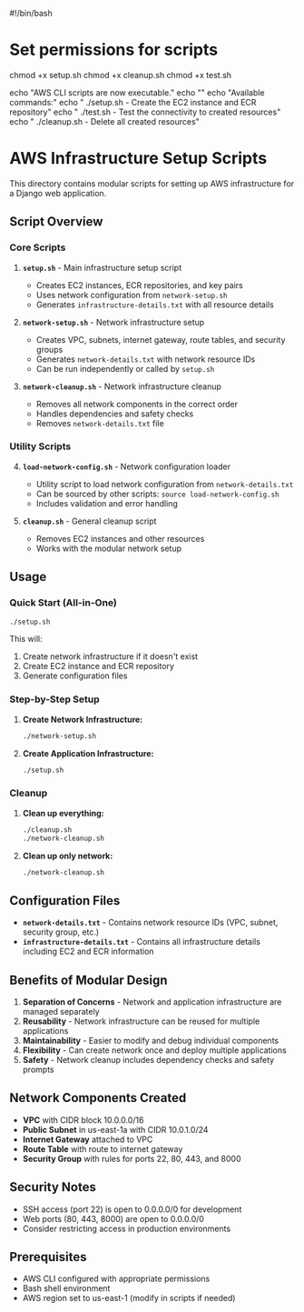 #!/bin/bash

# Set permissions for scripts
chmod +x setup.sh
chmod +x cleanup.sh
chmod +x test.sh

echo "AWS CLI scripts are now executable."
echo ""
echo "Available commands:"
echo "  ./setup.sh    - Create the EC2 instance and ECR repository"
echo "  ./test.sh     - Test the connectivity to created resources"
echo "  ./cleanup.sh  - Delete all created resources"

# AWS Infrastructure Setup Scripts

This directory contains modular scripts for setting up AWS infrastructure for a Django web application.

## Script Overview

### Core Scripts

1. **`setup.sh`** - Main infrastructure setup script
   - Creates EC2 instances, ECR repositories, and key pairs
   - Uses network configuration from `network-setup.sh`
   - Generates `infrastructure-details.txt` with all resource details

2. **`network-setup.sh`** - Network infrastructure setup
   - Creates VPC, subnets, internet gateway, route tables, and security groups
   - Generates `network-details.txt` with network resource IDs
   - Can be run independently or called by `setup.sh`

3. **`network-cleanup.sh`** - Network infrastructure cleanup
   - Removes all network components in the correct order
   - Handles dependencies and safety checks
   - Removes `network-details.txt` file

### Utility Scripts

4. **`load-network-config.sh`** - Network configuration loader
   - Utility script to load network configuration from `network-details.txt`
   - Can be sourced by other scripts: `source load-network-config.sh`
   - Includes validation and error handling

5. **`cleanup.sh`** - General cleanup script
   - Removes EC2 instances and other resources
   - Works with the modular network setup

## Usage

### Quick Start (All-in-One)
```bash
./setup.sh
```
This will:
1. Create network infrastructure if it doesn't exist
2. Create EC2 instance and ECR repository
3. Generate configuration files

### Step-by-Step Setup

1. **Create Network Infrastructure:**
   ```bash
   ./network-setup.sh
   ```

2. **Create Application Infrastructure:**
   ```bash
   ./setup.sh
   ```

### Cleanup

1. **Clean up everything:**
   ```bash
   ./cleanup.sh
   ./network-cleanup.sh
   ```

2. **Clean up only network:**
   ```bash
   ./network-cleanup.sh
   ```

## Configuration Files

- **`network-details.txt`** - Contains network resource IDs (VPC, subnet, security group, etc.)
- **`infrastructure-details.txt`** - Contains all infrastructure details including EC2 and ECR information

## Benefits of Modular Design

1. **Separation of Concerns** - Network and application infrastructure are managed separately
2. **Reusability** - Network infrastructure can be reused for multiple applications
3. **Maintainability** - Easier to modify and debug individual components
4. **Flexibility** - Can create network once and deploy multiple applications
5. **Safety** - Network cleanup includes dependency checks and safety prompts

## Network Components Created

- **VPC** with CIDR block 10.0.0.0/16
- **Public Subnet** in us-east-1a with CIDR 10.0.1.0/24
- **Internet Gateway** attached to VPC
- **Route Table** with route to internet gateway
- **Security Group** with rules for ports 22, 80, 443, and 8000

## Security Notes

- SSH access (port 22) is open to 0.0.0.0/0 for development
- Web ports (80, 443, 8000) are open to 0.0.0.0/0
- Consider restricting access in production environments

## Prerequisites

- AWS CLI configured with appropriate permissions
- Bash shell environment
- AWS region set to us-east-1 (modify in scripts if needed)

